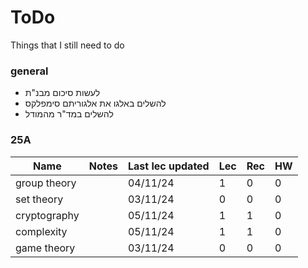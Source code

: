 # ToDo

Things that I still need to do

### general

 - לעשות סיכום מבנ"ת
 - להשלים באלגו את אלגוריתם סימפלקס
 - להשלים במד"ר מהמודל

### 25A

| Name | Notes | Last lec updated | Lec | Rec | HW |
|---|---|---|---|---|---|
| group theory |  | 04/11/24 | 1 | 0 | 0 |
| set theory |  | 03/11/24 | 0 | 0 | 0 |
| cryptography |  | 05/11/24 | 1 | 1 | 0 |
| complexity |  | 05/11/24 | 1 | 1 | 0 |
| game theory |  | 03/11/24 | 0 | 0 | 0 |

